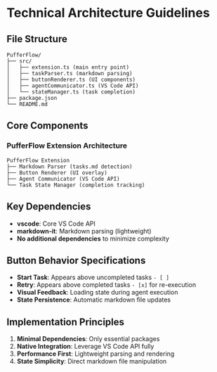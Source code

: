 # Technical Architecture Guidelines

## File Structure
```
PufferFlow/
├── src/
│   ├── extension.ts (main entry point)
│   ├── taskParser.ts (markdown parsing)
│   ├── buttonRenderer.ts (UI components)
│   ├── agentCommunicator.ts (VS Code API)
│   └── stateManager.ts (task completion)
├── package.json
└── README.md
```

## Core Components

### PufferFlow Extension Architecture
```
PufferFlow Extension
├── Markdown Parser (tasks.md detection)
├── Button Renderer (UI overlay)
├── Agent Communicator (VS Code API)
└── Task State Manager (completion tracking)
```

## Key Dependencies
- **vscode**: Core VS Code API
- **markdown-it**: Markdown parsing (lightweight)
- **No additional dependencies** to minimize complexity

## Button Behavior Specifications
- **Start Task**: Appears above uncompleted tasks `- [ ]`
- **Retry**: Appears above completed tasks `- [x]` for re-execution
- **Visual Feedback**: Loading state during agent execution
- **State Persistence**: Automatic markdown file updates

## Implementation Principles
1. **Minimal Dependencies**: Only essential packages
2. **Native Integration**: Leverage VS Code API fully
3. **Performance First**: Lightweight parsing and rendering
4. **State Simplicity**: Direct markdown file manipulation